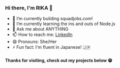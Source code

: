 ### Hi there, I'm RIKA 👋


- 🌱 I’m currently building squadjobs.com!
- 🔭 I’m currently learning the ins and outs of Node.js
- 💬 Ask me about ANYTHING
- 📫 How to reach me: [LinkedIn](https://www.linkedin.com/in/rika-ciminieri/)
- 😄 Pronouns: She/Her
- ⚡ Fun fact: I'm fluent in Japanese! 🇯🇵

#### Thanks for visiting, check out my projects below 😁

